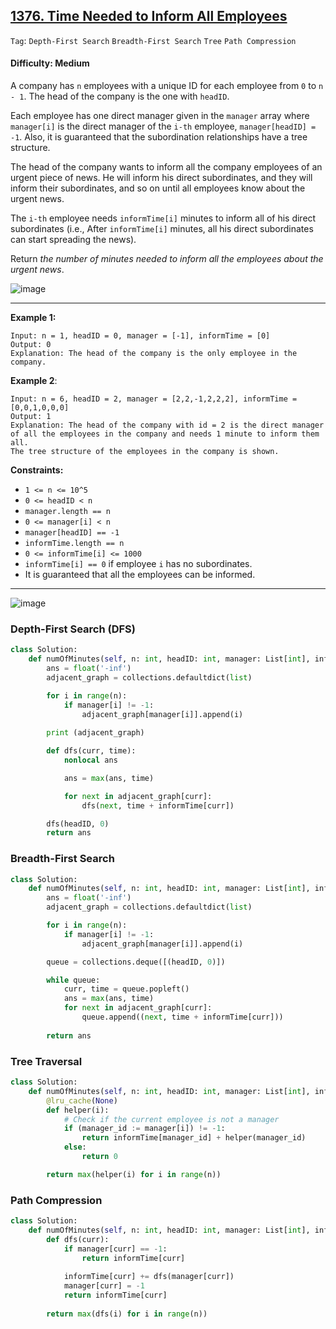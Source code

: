 ## [1376. Time Needed to Inform All Employees](https://leetcode.com/problems/time-needed-to-inform-all-employees)

```Tag```: ```Depth-First Search``` ```Breadth-First Search``` ```Tree``` ```Path Compression```

#### Difficulty: Medium

A company has ```n``` employees with a unique ID for each employee from ```0``` to ```n - 1```. The head of the company is the one with ```headID```.

Each employee has one direct manager given in the ```manager``` array where ```manager[i]``` is the direct manager of the ```i-th``` employee, ```manager[headID] = -1```. Also, it is guaranteed that the subordination relationships have a tree structure.

The head of the company wants to inform all the company employees of an urgent piece of news. He will inform his direct subordinates, and they will inform their subordinates, and so on until all employees know about the urgent news.

The ```i-th``` employee needs ```informTime[i]``` minutes to inform all of his direct subordinates (i.e., After ```informTime[i]``` minutes, all his direct subordinates can start spreading the news).

Return _the number of minutes needed to inform all the employees about the urgent news_.

![image](https://github.com/quananhle/Python/assets/35042430/659262eb-7522-4bda-a4f4-7042cabd7508)

---

__Example 1:__
```
Input: n = 1, headID = 0, manager = [-1], informTime = [0]
Output: 0
Explanation: The head of the company is the only employee in the company.
```

__Example 2__:

```
Input: n = 6, headID = 2, manager = [2,2,-1,2,2,2], informTime = [0,0,1,0,0,0]
Output: 1
Explanation: The head of the company with id = 2 is the direct manager of all the employees in the company and needs 1 minute to inform them all.
The tree structure of the employees in the company is shown.
```

__Constraints:__

- ```1 <= n <= 10^5```
- ```0 <= headID < n```
- ```manager.length == n```
- ```0 <= manager[i] < n```
- ```manager[headID] == -1```
- ```informTime.length == n```
- ```0 <= informTime[i] <= 1000```
- ```informTime[i] == 0``` if employee ```i``` has no subordinates.
- It is guaranteed that all the employees can be informed.

---

![image](https://leetcode.com/problems/time-needed-to-inform-all-employees/Figures/1376/1376A.png)

### Depth-First Search (DFS)

```Python
class Solution:
    def numOfMinutes(self, n: int, headID: int, manager: List[int], informTime: List[int]) -> int:
        ans = float('-inf')
        adjacent_graph = collections.defaultdict(list)

        for i in range(n):
            if manager[i] != -1:
                adjacent_graph[manager[i]].append(i)
        
        print (adjacent_graph)

        def dfs(curr, time):
            nonlocal ans

            ans = max(ans, time)

            for next in adjacent_graph[curr]:
                dfs(next, time + informTime[curr])

        dfs(headID, 0)
        return ans
```

### Breadth-First Search

```Python
class Solution:
    def numOfMinutes(self, n: int, headID: int, manager: List[int], informTime: List[int]) -> int:
        ans = float('-inf')
        adjacent_graph = collections.defaultdict(list)

        for i in range(n):
            if manager[i] != -1:
                adjacent_graph[manager[i]].append(i)

        queue = collections.deque([(headID, 0)])

        while queue:
            curr, time = queue.popleft()
            ans = max(ans, time)
            for next in adjacent_graph[curr]:
                queue.append((next, time + informTime[curr]))
            
        return ans
```

### Tree Traversal

```Python
class Solution:
    def numOfMinutes(self, n: int, headID: int, manager: List[int], informTime: List[int]) -> int:
        @lru_cache(None)
        def helper(i):
            # Check if the current employee is not a manager
            if (manager_id := manager[i]) != -1:
                return informTime[manager_id] + helper(manager_id)
            else:
                return 0

        return max(helper(i) for i in range(n))
```

### Path Compression

```Python
class Solution:
    def numOfMinutes(self, n: int, headID: int, manager: List[int], informTime: List[int]) -> int:
        def dfs(curr):
            if manager[curr] == -1:
                return informTime[curr]
            
            informTime[curr] += dfs(manager[curr])
            manager[curr] = -1
            return informTime[curr]
        
        return max(dfs(i) for i in range(n))
```
